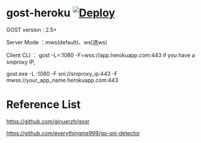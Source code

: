 # gost-heroku  [![Deploy](https://www.herokucdn.com/deploy/button.png)](https://heroku.com/deploy)

GOST version : 2.5+

Server Mode ：mws(default)、ws(选ws)

Client CLI ：
gost -L=:1080  -F=wss://app.herokuapp.com:443
if you have a sniproxy IP,

gost.exe -L :1080 -F sni://sniproxy_ip:443 -F mwss://your_app_name.herokuapp.com:443

# Reference List

https://github.com/ginuerzh/gost

https://github.com/everythingme999/go-sni-detector
